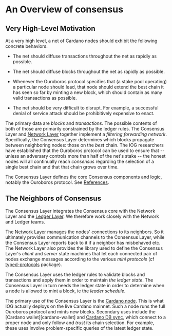 # An Overview of consensus

## Very High-Level Motivation

At a very high level, a net of Cardano nodes should exhibit the following
concrete behaviors.

  * The net should diffuse transactions throughout the net as rapidly as
    possible.

  * The net should diffuse blocks throughout the net as rapidly as possible.

  * Whenever the Ouroboros protocol specifies that (a stake pool operating) a
    particular node should lead, that node should extend the best chain it has
    seen so far by minting a new block, which should contain as many valid
    transactions as possible.

  * The net should be very difficult to disrupt. For example, a successful
    denial of service attack should be prohibitively expensive to enact.

The primary data are _blocks_ and _transactions_. The possible contents of both
of those are primarily constrained by the ledger rules. The Consensus Layer and
[Network Layer][ouroboros-network] together
implement a _filtering forwarding network_. Specifically, the Consensus Layer
determines which blocks propagate between neighboring nodes: those on the _best_
chain. The IOG researchers have established that the Ouroboros protocol can be
used to ensure that -- unless an adversary controls more than half of the net's
stake -- the honest nodes will all continually reach _consensus_ regarding the
selection of a single best chain and that that chain grows over time.

The Consensus Layer defines the core Consensus components and logic, notably the
Ouroboros protocol. See [References](docs/References.md).

## The Neighbors of Consensus

The Consensus Layer integrates the Consensus core with the Network Layer and the
[Ledger Layer][cardano-ledger]. We therefore work closely with the Network
and Ledger teams.

The [Network Layer][ouroboros-network] manages the nodes' connections to its
neighbors. So it ultimately provides communication channels to the Consensus
Layer, while the Consensus Layer reports back to it if a neighbor has misbehaved
etc. The Network Layer also provides the library used to define the Consensus
Layer's _client_ and _server_ state machines that let each connected pair of
nodes exchange messages according to the various _mini protocols_ (cf
[typed-protocols][typed-protocols] package).

The Consensus Layer uses the ledger rules to validate blocks and transactions
and apply them in order to maintain _the ledger state_. The Consensus Layer in
turn needs the ledger state in order to determine when a node is allowed to mint
a block, ie the _leader schedule_.

The primary use of the Consensus Layer is the [Cardano node][cardano-node]. This
is what IOG actually deploys on the live Cardano mainnet. Such a node runs the
full Ouroboros protocol and mints new blocks. Secondary uses include the
[Cardano wallet][cardano-wallet] and [Cardano DB sync][cardano-db-sync], which
connect to a proper node and only follow and _trust_ its chain selection. For
example, these uses involve problem-specific queries of the latest ledger state.

[ouroboros-network]: https://github.com/input-output-hk/ouroboros-network
[cardano-ledger]: https://github.com/input-output-hk/cardano-ledger
[typed-protocols]: https://github.com/input-output-hk/typed-protocols
[cardano-node]: https://github.com/input-output-hk/cardano-node
[cardano-db-sync]: https://github.com/input-output-hk/cardano-db-sync
